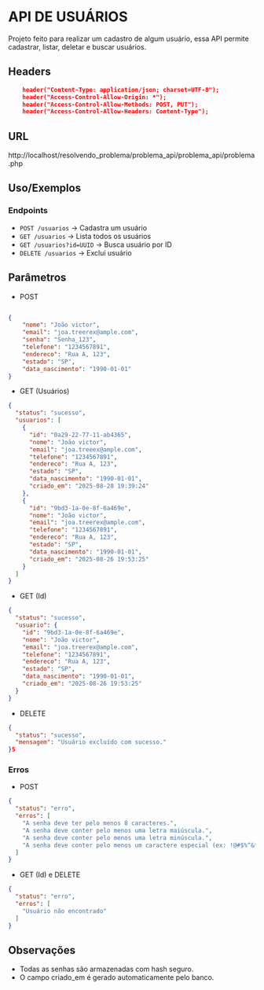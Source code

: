 # API DE USUÁRIOS

Projeto feito para realizar um cadastro de algum usuário, essa API permite cadastrar, listar, deletar e buscar usuários.

## Headers

```json
    header("Content-Type: application/json; charset=UTF-8");
    header("Access-Control-Allow-Origin: *");
    header("Access-Control-Allow-Methods: POST, PUT");
    header("Access-Control-Allow-Headers: Content-Type");
```

## URL

http://localhost/resolvendo_problema/problema_api/problema_api/problema.php

## Uso/Exemplos
### Endpoints
- `POST /usuarios` → Cadastra um usuário
- `GET /usuarios` → Lista todos os usuários
- `GET /usuarios?id=UUID` → Busca usuário por ID
- `DELETE /usuarios` → Exclui usuário

## Parâmetros

- POST

```json

{
    "nome": "João victor",
    "email": "joa.treerex@ample.com",
    "senha": "Senha_123",
    "telefone": "1234567891",
    "endereco": "Rua A, 123",
    "estado": "SP",
    "data_nascimento": "1990-01-01"
}

```

- GET (Usuários)

```json
{
  "status": "sucesso",
  "usuarios": [
    {
      "id": "0a29-22-77-11-ab4365",
      "nome": "João victor",
      "email": "joa.treeex@ample.com",
      "telefone": "1234567891",
      "endereco": "Rua A, 123",
      "estado": "SP",
      "data_nascimento": "1990-01-01",
      "criado_em": "2025-08-28 19:39:24"
    },
    {
      "id": "9bd3-1a-0e-8f-6a469e",
      "nome": "João victor",
      "email": "joa.treerex@ample.com",
      "telefone": "1234567891",
      "endereco": "Rua A, 123",
      "estado": "SP",
      "data_nascimento": "1990-01-01",
      "criado_em": "2025-08-26 19:53:25"
    }
  ]
}

```

- GET (Id)

```json
{
  "status": "sucesso",
  "usuario": {
    "id": "9bd3-1a-0e-8f-6a469e",
    "nome": "João victor",
    "email": "joa.treerex@ample.com",
    "telefone": "1234567891",
    "endereco": "Rua A, 123",
    "estado": "SP",
    "data_nascimento": "1990-01-01",
    "criado_em": "2025-08-26 19:53:25"
  }
}
```

- DELETE
```json
{
  "status": "sucesso",
  "mensagem": "Usuário excluído com sucesso."
}5
```

### Erros

- POST
```json
{
  "status": "erro",
  "erros": [
    "A senha deve ter pelo menos 8 caracteres.",
    "A senha deve conter pelo menos uma letra maiúscula.",
    "A senha deve conter pelo menos uma letra minúscula.",
    "A senha deve conter pelo menos um caractere especial (ex: !@#$%^&*)."
  ]
}
```
- GET (Id) e DELETE

```json
{
  "status": "erro",
  "erros": [
    "Usuário não encontrado"
  ]
}
```


## Observações

- Todas as senhas são armazenadas com hash seguro.
- O campo criado_em é gerado automaticamente pelo banco.